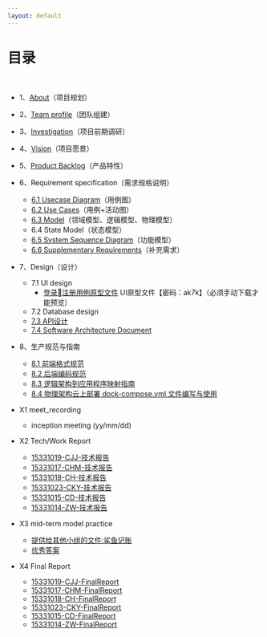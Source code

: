 ```yaml
---
layout: default
---
```


# [](#TOC)目录

&nbsp;&nbsp; 

* 1、[About](01-about)（项目规划）
* 2、[Team profile](02-team-profile)（团队组建）
* 3、[Investigation](04-Investigation)（项目前期调研）
* 4、[Vision](05-Vision)（项目愿景）
* 5、[Product Backlog](06-backlog)（产品特性）
* 6、Requirement specification（需求规格说明）
    - [6.1 Usecase Diagram](07-usecasediagram)（用例图）
    - [6.2 Use Cases](08-usecase)（用例+活动图）
    - [6.3 Model](09-model)（领域模型、逻辑模型、物理模型）
    - 6.4 State Model（状态模型）
    - [6.5 System Sequence Diagram](11-sequence)（功能模型）
    - [6.6 Supplementary Requirements](12-supplement)（补充需求）
* 7、Design（设计）
    - 7.1 UI design
        - [登录注册用例原型文件](https://pan.baidu.com/s/1LtsWomA5lpZ50qMbJgSygg) UI原型文件【密码：ak7k】（必须手动下载才能预览）
    - 7.2 Database design
    - [7.3 API设计](https://apizza.net/console/project/d219e15359947f0ce7411b7b91fd5668/browse)
    - [7.4 Software Architecture Document](13-architecture)
   
* 8、生产规范与指南
    - [8.1 前端格式规范](https://zhuanlan.zhihu.com/p/20616464)
    - [8.2 后端编码规范](https://blog.csdn.net/qq_31805915/article/details/79951929)
    - [8.3 逻辑架构到应用程序映射指南]()
    - [8.4 物理架构云上部署 dock-compose.yml 文件编写与使用](14-docker_compose)
* X1 meet_recording
    - inception meeting (yy/mm/dd)
* X2 Tech/Work Report
    - [15331019-CJJ-技术报告](https://blog.csdn.net/m0_38016385/article/details/79920637)
    - [15331017-CHM-技术报告](https://blog.csdn.net/qq_38121300/article/details/79936182)
    - [15331018-CH-技术报告](https://blog.csdn.net/chenh297/article/details/79933829)
    - [15331023-CKY-技术报告](http://www.cnblogs.com/JerryChan31/p/8809440.html)
    - [15331015-CD-技术报告](https://blog.csdn.net/qq_31805915/article/details/79952007)
    - [15331014-ZW-技术报告](https://mp.csdn.net/postedit/79922310)
* X3 mid-term model practice
     - [提供给其他小组的文件:鲨鱼记账](10-midterm-practice)
     - [优秀答案](https://blog.csdn.net/m0_38088298/article/details/80321397)  
* X4 Final Report
    - [15331019-CJJ-FinalReport]()
    - [15331017-CHM-FinalReport]()
    - [15331018-CH-FinalReport](./reports/report_15331018)
    - [15331023-CKY-FinalReport](reports/FinalReport-JerryChan)
    - [15331015-CD-FinalReport]()
    - [15331014-ZW-FinalReport]()